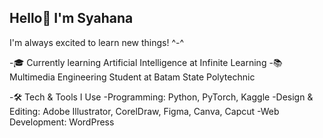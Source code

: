 ## Hello👋 I'm Syahana 
I'm always excited to learn new things! ^-^

-🎓 Currently learning Artificial Intelligence at Infinite Learning
-📚 Multimedia Engineering Student at Batam State Polytechnic

-🛠️ Tech & Tools I Use
   -Programming: Python, PyTorch, Kaggle
   -Design & Editing: Adobe Illustrator, CorelDraw, Figma, Canva, Capcut
   -Web Development: WordPress
